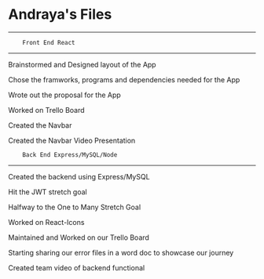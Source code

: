 # Andraya's Files
---
        Front End React
---
Brainstormed and Designed layout of the App

Chose the framworks, programs and dependencies needed for the App

Wrote out the proposal for the App

Worked on Trello Board

Created the Navbar 

Created the Navbar Video Presentation

        Back End Express/MySQL/Node
---
Created the backend using Express/MySQL

Hit the JWT stretch goal

Halfway to the One to Many Stretch Goal

Worked on React-Icons 

Maintained and Worked on our Trello Board

Starting sharing our error files in a word doc to showcase our journey

Created team video of backend functional

